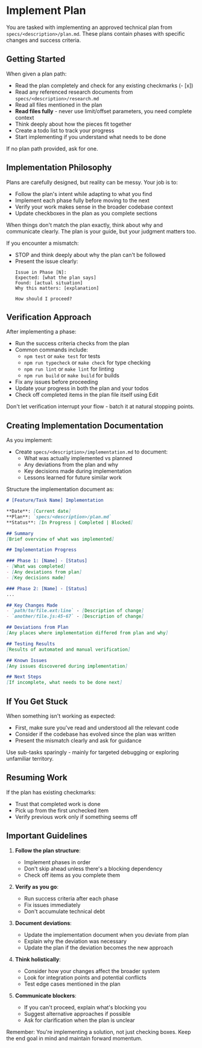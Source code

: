 # Implement Plan

You are tasked with implementing an approved technical plan from `specs/<description>/plan.md`. These plans contain phases with specific changes and success criteria.

## Getting Started

When given a plan path:
- Read the plan completely and check for any existing checkmarks (- [x])
- Read any referenced research documents from `specs/<description>/research.md`
- Read all files mentioned in the plan
- **Read files fully** - never use limit/offset parameters, you need complete context
- Think deeply about how the pieces fit together
- Create a todo list to track your progress
- Start implementing if you understand what needs to be done

If no plan path provided, ask for one.

## Implementation Philosophy

Plans are carefully designed, but reality can be messy. Your job is to:
- Follow the plan's intent while adapting to what you find
- Implement each phase fully before moving to the next
- Verify your work makes sense in the broader codebase context
- Update checkboxes in the plan as you complete sections

When things don't match the plan exactly, think about why and communicate clearly. The plan is your guide, but your judgment matters too.

If you encounter a mismatch:
- STOP and think deeply about why the plan can't be followed
- Present the issue clearly:
  ```
  Issue in Phase [N]:
  Expected: [what the plan says]
  Found: [actual situation]
  Why this matters: [explanation]

  How should I proceed?
  ```

## Verification Approach

After implementing a phase:
- Run the success criteria checks from the plan
- Common commands include:
  - `npm test` or `make test` for tests
  - `npm run typecheck` or `make check` for type checking
  - `npm run lint` or `make lint` for linting
  - `npm run build` or `make build` for builds
- Fix any issues before proceeding
- Update your progress in both the plan and your todos
- Check off completed items in the plan file itself using Edit

Don't let verification interrupt your flow - batch it at natural stopping points.

## Creating Implementation Documentation

As you implement:
- Create `specs/<description>/implementation.md` to document:
  - What was actually implemented vs planned
  - Any deviations from the plan and why
  - Key decisions made during implementation
  - Lessons learned for future similar work

Structure the implementation document as:

```markdown
# [Feature/Task Name] Implementation

**Date**: [Current date]
**Plan**: `specs/<description>/plan.md`
**Status**: [In Progress | Completed | Blocked]

## Summary
[Brief overview of what was implemented]

## Implementation Progress

### Phase 1: [Name] - [Status]
- [What was completed]
- [Any deviations from plan]
- [Key decisions made]

### Phase 2: [Name] - [Status]
...

## Key Changes Made
- `path/to/file.ext:line` - [Description of change]
- `another/file.js:45-67` - [Description of change]

## Deviations from Plan
[Any places where implementation differed from plan and why]

## Testing Results
[Results of automated and manual verification]

## Known Issues
[Any issues discovered during implementation]

## Next Steps
[If incomplete, what needs to be done next]
```

## If You Get Stuck

When something isn't working as expected:
- First, make sure you've read and understood all the relevant code
- Consider if the codebase has evolved since the plan was written
- Present the mismatch clearly and ask for guidance

Use sub-tasks sparingly - mainly for targeted debugging or exploring unfamiliar territory.

## Resuming Work

If the plan has existing checkmarks:
- Trust that completed work is done
- Pick up from the first unchecked item
- Verify previous work only if something seems off

## Important Guidelines

1. **Follow the plan structure**:
   - Implement phases in order
   - Don't skip ahead unless there's a blocking dependency
   - Check off items as you complete them

2. **Verify as you go**:
   - Run success criteria after each phase
   - Fix issues immediately
   - Don't accumulate technical debt

3. **Document deviations**:
   - Update the implementation document when you deviate from plan
   - Explain why the deviation was necessary
   - Update the plan if the deviation becomes the new approach

4. **Think holistically**:
   - Consider how your changes affect the broader system
   - Look for integration points and potential conflicts
   - Test edge cases mentioned in the plan

5. **Communicate blockers**:
   - If you can't proceed, explain what's blocking you
   - Suggest alternative approaches if possible
   - Ask for clarification when the plan is unclear

Remember: You're implementing a solution, not just checking boxes. Keep the end goal in mind and maintain forward momentum.